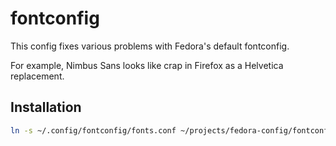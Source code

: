# fontconfig

This config fixes various problems with Fedora's default fontconfig.

For example, Nimbus Sans looks like crap in Firefox as a Helvetica replacement.

## Installation

```sh
ln -s ~/.config/fontconfig/fonts.conf ~/projects/fedora-config/fontconfig/fonts.conf
```

